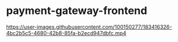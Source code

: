 # payment-gateway-frontend


https://user-images.githubusercontent.com/100150277/183416326-4bc2b5c5-4680-42b8-85fa-b2ecd947dbfc.mp4

